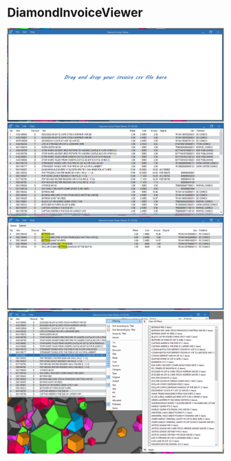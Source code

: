 # DiamondInvoiceViewer

![Main program](https://raw.githubusercontent.com/BlisteringSyko/DiamondInvoiceViewer/master/Readme-Images/ImgOpen.png)
![Main program](https://raw.githubusercontent.com/BlisteringSyko/DiamondInvoiceViewer/master/Readme-Images/ImgMain.png)
![Search Items](https://raw.githubusercontent.com/BlisteringSyko/DiamondInvoiceViewer/master/Readme-Images/ImgSearch.png)
![Column filters](https://raw.githubusercontent.com/BlisteringSyko/DiamondInvoiceViewer/master/Readme-Images/ImgColums.png)
